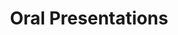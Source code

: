 ---
permalink: /talks/talks.html
title: "Oral Presentations"
redirect_from: 
  - /talks/
  - /talks/talks.html
---